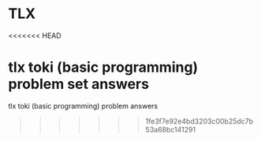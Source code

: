 # TLX
<<<<<<< HEAD

tlx toki (basic programming) problem set answers
=======
tlx toki (basic programming) problem answers
>>>>>>> 1fe3f7e92e4bd3203c00b25dc7b53a68bc141291
